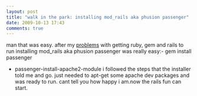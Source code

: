 ```yaml
---
layout: post
title: "walk in the park: installing mod_rails aka phusion passenger"
date: 2009-10-13 17:43
comments: true
---
```

man that was easy. after my [problems](http://www.batteryslave.com/2009/10/getting-ruby-on-rails-to-run-on-my-debian-4-vps/) with getting ruby, gem and rails to run installing mod_rails aka phusion passenger was really easy:- gem install passenger
- passenger-install-apache2-module
i followed the steps that the installer told me and go. just needed to apt-get some apache dev packages and was ready to run. cant tell you how happy i am.now the rails fun can start. 